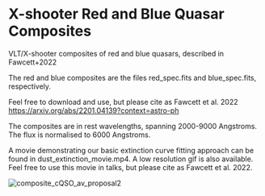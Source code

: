 # X-shooter Red and Blue Quasar Composites
VLT/X-shooter composites of red and blue quasars, described in Fawcett+2022

The red and blue composites are the files red_spec.fits and blue_spec.fits, respectively. 

Feel free to download and use, but please cite as Fawcett et al. 2022 https://arxiv.org/abs/2201.04139?context=astro-ph

The composites are in rest wavelengths, spanning 2000-9000 Angstroms.
The flux is normalised to 6000 Angstroms.


A movie demonstrating our basic extinction curve fitting approach can be found in dust_extinction_movie.mp4.
A low resolution gif is also available.
Feel free to use this movie in talks, but please cite as Fawcett et al. 2022.


![composite_cQSO_av_proposal2](https://user-images.githubusercontent.com/73785486/161024019-9b0c7850-d287-4fbc-b0b6-241160ccef64.jpg)
